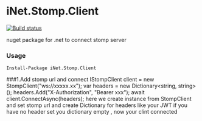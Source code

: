 # iNet.Stomp.Client

[![Build status](https://ci.appveyor.com/api/projects/status/166elreftg7pc62g?svg=true)](https://ci.appveyor.com/project/mrmohande3/inet-stomp-client)

nuget package for .net to connect stomp server 

### Usage
    Install-Package iNet.Stomp.Client
    
###1.Add stomp url and connect
    IStompClient client = new StompClient("ws://xxxxx.xx");
    var headers = new Dictionary<string, string>();
    headers.Add("X-Authorization", "Bearer xxx");
    await client.ConnectAsync(headers);
here we create instance from StompClient and set stomp url and create Dictionary for headers like your JWT if you have no header set you dictionary empty , now your clint connected
